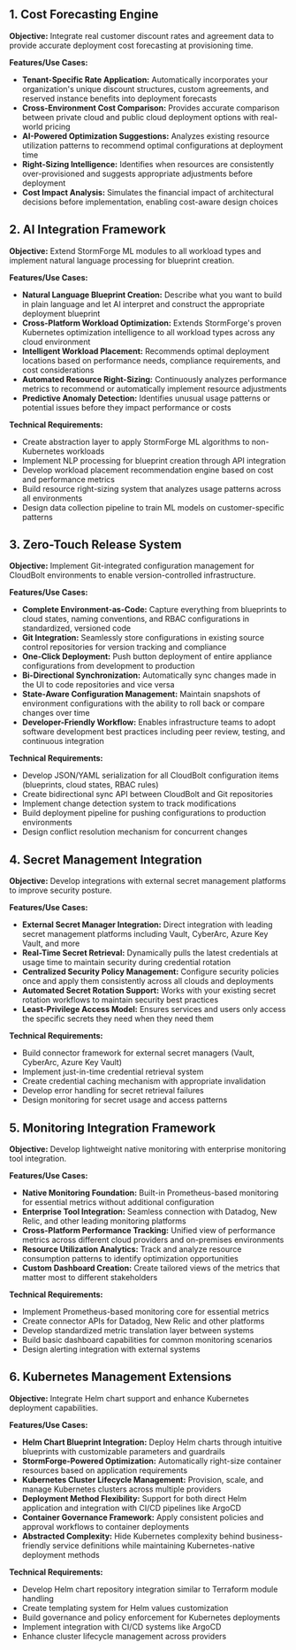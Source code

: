 ## 1. Cost Forecasting Engine

**Objective:** Integrate real customer discount rates and agreement data to provide accurate deployment cost forecasting at provisioning time.

**Features/Use Cases:**
- **Tenant-Specific Rate Application:** Automatically incorporates your organization's unique discount structures, custom agreements, and reserved instance benefits into deployment forecasts
- **Cross-Environment Cost Comparison:** Provides accurate comparison between private cloud and public cloud deployment options with real-world pricing
- **AI-Powered Optimization Suggestions:** Analyzes existing resource utilization patterns to recommend optimal configurations at deployment time
- **Right-Sizing Intelligence:** Identifies when resources are consistently over-provisioned and suggests appropriate adjustments before deployment
- **Cost Impact Analysis:** Simulates the financial impact of architectural decisions before implementation, enabling cost-aware design choices


## 2. AI Integration Framework

**Objective:** Extend StormForge ML modules to all workload types and implement natural language processing for blueprint creation.

**Features/Use Cases:**
- **Natural Language Blueprint Creation:** Describe what you want to build in plain language and let AI interpret and construct the appropriate deployment blueprint
- **Cross-Platform Workload Optimization:** Extends StormForge's proven Kubernetes optimization intelligence to all workload types across any cloud environment
- **Intelligent Workload Placement:** Recommends optimal deployment locations based on performance needs, compliance requirements, and cost considerations
- **Automated Resource Right-Sizing:** Continuously analyzes performance metrics to recommend or automatically implement resource adjustments
- **Predictive Anomaly Detection:** Identifies unusual usage patterns or potential issues before they impact performance or costs

**Technical Requirements:**
- Create abstraction layer to apply StormForge ML algorithms to non-Kubernetes workloads
- Implement NLP processing for blueprint creation through API integration
- Develop workload placement recommendation engine based on cost and performance metrics
- Build resource right-sizing system that analyzes usage patterns across all environments
- Design data collection pipeline to train ML models on customer-specific patterns

## 3. Zero-Touch Release System

**Objective:** Implement Git-integrated configuration management for CloudBolt environments to enable version-controlled infrastructure.

**Features/Use Cases:**
- **Complete Environment-as-Code:** Capture everything from blueprints to cloud states, naming conventions, and RBAC configurations in standardized, versioned code
- **Git Integration:** Seamlessly store configurations in existing source control repositories for version tracking and compliance
- **One-Click Deployment:** Push button deployment of entire appliance configurations from development to production
- **Bi-Directional Synchronization:** Automatically sync changes made in the UI to code repositories and vice versa
- **State-Aware Configuration Management:** Maintain snapshots of environment configurations with the ability to roll back or compare changes over time
- **Developer-Friendly Workflow:** Enables infrastructure teams to adopt software development best practices including peer review, testing, and continuous integration

**Technical Requirements:**
- Develop JSON/YAML serialization for all CloudBolt configuration items (blueprints, cloud states, RBAC rules)
- Create bidirectional sync API between CloudBolt and Git repositories
- Implement change detection system to track modifications
- Build deployment pipeline for pushing configurations to production environments
- Design conflict resolution mechanism for concurrent changes


## 4. Secret Management Integration

**Objective:** Develop integrations with external secret management platforms to improve security posture.

**Features/Use Cases:**
- **External Secret Manager Integration:** Direct integration with leading secret management platforms including Vault, CyberArc, Azure Key Vault, and more
- **Real-Time Secret Retrieval:** Dynamically pulls the latest credentials at usage time to maintain security during credential rotation
- **Centralized Security Policy Management:** Configure security policies once and apply them consistently across all clouds and deployments
- **Automated Secret Rotation Support:** Works with your existing secret rotation workflows to maintain security best practices
- **Least-Privilege Access Model:** Ensures services and users only access the specific secrets they need when they need them


**Technical Requirements:**
- Build connector framework for external secret managers (Vault, CyberArc, Azure Key Vault)
- Implement just-in-time credential retrieval system
- Create credential caching mechanism with appropriate invalidation
- Develop error handling for secret retrieval failures
- Design monitoring for secret usage and access patterns

## 5. Monitoring Integration Framework

**Objective:** Develop lightweight native monitoring with enterprise monitoring tool integration.

**Features/Use Cases:**
- **Native Monitoring Foundation:** Built-in Prometheus-based monitoring for essential metrics without additional configuration
- **Enterprise Tool Integration:** Seamless connection with Datadog, New Relic, and other leading monitoring platforms
- **Cross-Platform Performance Tracking:** Unified view of performance metrics across different cloud providers and on-premises environments
- **Resource Utilization Analytics:** Track and analyze resource consumption patterns to identify optimization opportunities
- **Custom Dashboard Creation:** Create tailored views of the metrics that matter most to different stakeholders

**Technical Requirements:**
- Implement Prometheus-based monitoring core for essential metrics
- Create connector APIs for Datadog, New Relic and other platforms
- Develop standardized metric translation layer between systems
- Build basic dashboard capabilities for common monitoring scenarios
- Design alerting integration with external systems

## 6. Kubernetes Management Extensions

**Objective:** Integrate Helm chart support and enhance Kubernetes deployment capabilities.

**Features/Use Cases:**
- **Helm Chart Blueprint Integration:** Deploy Helm charts through intuitive blueprints with customizable parameters and guardrails
- **StormForge-Powered Optimization:** Automatically right-size container resources based on application requirements
- **Kubernetes Cluster Lifecycle Management:** Provision, scale, and manage Kubernetes clusters across multiple providers
- **Deployment Method Flexibility:** Support for both direct Helm application and integration with CI/CD pipelines like ArgoCD
- **Container Governance Framework:** Apply consistent policies and approval workflows to container deployments
- **Abstracted Complexity:** Hide Kubernetes complexity behind business-friendly service definitions while maintaining Kubernetes-native deployment methods


**Technical Requirements:**
- Develop Helm chart repository integration similar to Terraform module handling
- Create templating system for Helm values customization
- Build governance and policy enforcement for Kubernetes deployments
- Implement integration with CI/CD systems like ArgoCD
- Enhance cluster lifecycle management across providers
